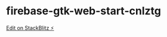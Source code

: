 # firebase-gtk-web-start-cnlztg

[Edit on StackBlitz ⚡️](https://stackblitz.com/edit/firebase-gtk-web-start-cnlztg)